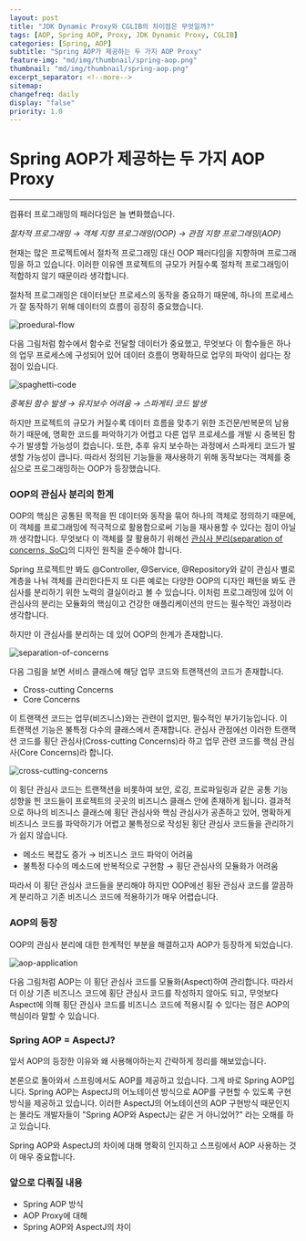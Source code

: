 ```yaml
---
layout: post
title: "JDK Dynamic Proxy와 CGLIB의 차이점은 무엇일까?"
tags: [AOP, Spring AOP, Proxy, JDK Dynamic Proxy, CGLIB]
categories: [Spring, AOP]
subtitle: "Spring AOP가 제공하는 두 가지 AOP Proxy"
feature-img: "md/img/thumbnail/spring-aop.png"
thumbnail: "md/img/thumbnail/spring-aop.png"
excerpt_separator: <!--more-->
sitemap:
changefreq: daily
display: "false"
priority: 1.0
---
```


<!--more-->

# Spring AOP가 제공하는 두 가지 AOP Proxy

---

컴퓨터 프로그래밍의 패러다임은 늘 변화했습니다.

_절차적 프로그래밍 → 객체 지향 프로그래밍(OOP) → 관점 지향 프로그래밍(AOP)_

현재는 많은 프로젝트에서 절차적 프로그래밍 대신 OOP 패러다임을 지향하며 프로그래밍을 하고 있습니다. 이러한 이유엔 프로젝트의 규모가 커질수록 절차적 프로그래밍이 적합하지 않기 때문이라 생각합니다.

절차적 프로그래밍은 데이터보단 프로세스의 동작을 중요하기 때문에, 하나의 프로세스가 잘 동작하기 위해 데이터의 흐름이 굉장히 중요했습니다.

![proedural-flow](/images/aop/procedural-flow.png)

다음 그림처럼 함수에서 함수로 전달할 데이터가 중요했고, 무엇보다 이 함수들은 하나의 업무 프로세스에 구성되어 있어 데이터 흐름이 명확하므로 업무의 파악이 쉽다는 장점이 있습니다.

![spaghetti-code](/images/aop/spaghetti-code.png)

_중복된 함수 발생 → 유지보수 어려움 → 스파게티 코드 발생_

하지만 프로젝트의 규모가 커질수록 데이터 흐름을 맞추기 위한 조건문/반복문의 남용하기 때문에, 명확한 코드를 파악하기가 어렵고 다른 업무 프로세스를 개발 시 중복된 함수가 발생할 가능성이 컸습니다. 또한, 추후 유지 보수하는 과정에서 스파게티 코드가 발생할 가능성이 큽니다. 따라서 정의된 기능들을 재사용하기 위해 동작보다는 객체를 중심으로 프로그래밍하는 OOP가 등장했습니다.

### OOP의 관심사 분리의 한계

OOP의 핵심은 공통된 목적을 띈 데이터와 동작을 묶어 하나의 객체로 정의하기 때문에, 이 객체를 프로그래밍에 적극적으로 활용함으로써 기능을 재사용할 수 있다는 점이 아닐까 생각합니다. 무엇보다 이 객체를 잘 활용하기 위해선 [관심사 분리(separation of concerns, SoC)](https://ko.wikipedia.org/wiki/%EA%B4%80%EC%8B%AC%EC%82%AC_%EB%B6%84%EB%A6%AC)의 디자인 원칙을 준수해야 합니다.

Spring 프로젝트만 봐도 @Controller, @Service, @Repository와 같이 관심사 별로 계층을 나눠 객체를 관리한다든지 또 다른 예로는 다양한 OOP의 디자인 패턴을 봐도 관심사를 분리하기 위한 노력의 결실이라고 볼 수 있습니다. 이처럼 프로그래밍에 있어 이 관심사의 분리는 모듈화의 핵심이고 건강한 애플리케이션의 만드는 필수적인 과정이라 생각합니다.

하지만 이 관심사를 분리하는 데 있어 OOP의 한계가 존재합니다.

![separation-of-concerns](/images/aop/separation-of-concerns.png)

다음 그림을 보면 서비스 클래스에 해당 업무 코드와 트랜잭션의 코드가 존재합니다.

- Cross-cutting Concerns
- Core Concerns

이 트랜잭션 코드는 업무(비즈니스)와는 관련이 없지만, 필수적인 부가기능입니다. 이 트랜잭션 기능은 불특정 다수의 클래스에서 존재합니다. 관심사 관점에선 이러한 트랜잭션 코드를 횡단 관심사(Cross-cutting Concerns)라 하고 업무 관련 코드를 핵심 관심사(Core Concerns)라 합니다.

![cross-cutting-concerns](/images/aop/cross-cutting-concerns.png)

이 횡단 관심사 코드는 트랜잭션을 비롯하여 보안, 로깅, 프로파일링과 같은 공통 기능 성향을 띈 코드들이 프로젝트의 곳곳의 비즈니스 클래스 안에 존재하게 됩니다. 결과적으로 하나의 비즈니스 클래스에 횡단 관심사와 핵심 관심사가 공존하고 있어, 명확하게 비즈니스 코드를 파악하기가 어렵고 불특정으로 작성된 횡단 관심사 코드들을 관리하기가 쉽지 않습니다.

- 메소드 복잡도 증가 → 비즈니스 코드 파악이 어려움
- 불특정 다수의 메소드에 반복적으로 구현함 → 횡단 관심사의 모듈화가 어려움

따라서 이 횡단 관심사 코드들을 분리해야 하지만 OOP에선 횡돤 관심사 코드를 깔끔하게 분리하고 기존 비즈니스 코드에 적용하기가 매우 어렵습니다.

### AOP의 등장

OOP의 관심사 분리에 대한 한계적인 부분을 해결하고자 AOP가 등장하게 되었습니다.

![aop-application](/images/aop/aop-application.png)

다음 그림처럼 AOP는 이 횡단 관심사 코드를 모듈화(Aspect)하여 관리합니다. 따라서 더 이상 기존 비즈니스 코드에 횡단 관심사 코드를 작성하지 않아도 되고, 무엇보다 Aspect에 의해 횡단 관심사 코드를 비즈니스 코드에 적용시킬 수 있다는 점은 AOP의 핵심이라 말할 수 있습니다.

### Spring AOP = AspectJ?

앞서 AOP의 등장한 이유와 왜 사용해야하는지 간략하게 정리를 해보았습니다.

본론으로 돌아와서 스프링에서도 AOP를 제공하고 있습니다. 그게 바로 Spring AOP입니다. Spring AOP는 AspectJ의 어노테이션 방식으로 AOP를 구현할 수 있도록 구현방식을 제공하고 있습니다. 이러한 AspectJ의 어노테이션의 AOP 구현방식 때문인지는 몰라도 개발자들이 "Spring AOP와 AspectJ는 같은 거 아니었어?" 라는 오해를 하고 있습니다.

Spring AOP와 AspectJ의 차이에 대해 명확히 인지하고 스프링에서 AOP 사용하는 것이 매우 중요합니다.

### 앞으로 다뤄질 내용

- Spring AOP 방식
- AOP Proxy에 대해
- Spring AOP와 AspectJ의 차이
